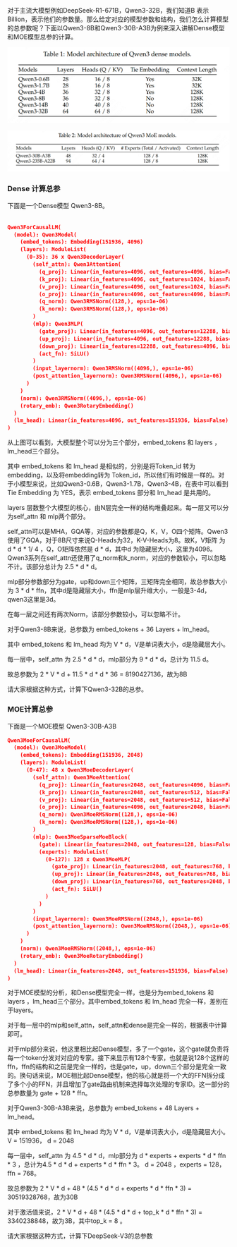 对于主流大模型例如DeepSeek-R1-671B，Qwen3-32B，我们知道B 表示 Billion，表示他们的参数量。那么给定对应的模型参数和结构，我们怎么计算模型的总参数呢？下面以Qwen3-8B和Qwen3-30B-A3B为例来深入讲解Dense模型和MOE模型总参的计算。


![alt text](./images/image.png)

![alt text](./images/image-2.png)




### Dense 计算总参
下面是一个Dense模型 Qwen3-8B。

``` json

Qwen3ForCausalLM(
  (model): Qwen3Model(
    (embed_tokens): Embedding(151936, 4096)
    (layers): ModuleList(
      (0-35): 36 x Qwen3DecoderLayer(
        (self_attn): Qwen3Attention(
          (q_proj): Linear(in_features=4096, out_features=4096, bias=False)
          (k_proj): Linear(in_features=4096, out_features=1024, bias=False)
          (v_proj): Linear(in_features=4096, out_features=1024, bias=False)
          (o_proj): Linear(in_features=4096, out_features=4096, bias=False)
          (q_norm): Qwen3RMSNorm((128,), eps=1e-06)
          (k_norm): Qwen3RMSNorm((128,), eps=1e-06)
        )
        (mlp): Qwen3MLP(
          (gate_proj): Linear(in_features=4096, out_features=12288, bias=False)
          (up_proj): Linear(in_features=4096, out_features=12288, bias=False)
          (down_proj): Linear(in_features=12288, out_features=4096, bias=False)
          (act_fn): SiLU()
        )
        (input_layernorm): Qwen3RMSNorm((4096,), eps=1e-06)
        (post_attention_layernorm): Qwen3RMSNorm((4096,), eps=1e-06)
      )
    )
    (norm): Qwen3RMSNorm((4096,), eps=1e-06)
    (rotary_emb): Qwen3RotaryEmbedding()
  )
  (lm_head): Linear(in_features=4096, out_features=151936, bias=False)
)

```


从上图可以看到，大模型整个可以分为三个部分，embed_tokens 和 layers ，lm_head三个部分。

其中 embed_tokens 和 lm_head 是相似的，分别是将Token_id 转为embedding，以及将embedding转为 Token_id，所以他们有时候是一样的。对于小模型来说，比如Qwen3-0.6B，Qwen3-1.7B，Qwen3-4B，在表中可以看到Tie Embedding 为 YES，表示 embed_tokens 部分和 lm_head 是共用的。

layers 层数整个大模型的核心，由N层完全一样的结构堆叠起来。每一层又可以分为self_attn 和 mlp两个部分。

self_attn可以是MHA，GQA等，对应的参数都是Q，K，V，O四个矩阵。Qwen3使用了GQA，对于8B尺寸来说Q-Heads为32，K-V-Heads为8。故K，V矩阵 为 d * d * 1/ 4 ，Q，O矩阵依然是 d * d，其中d 为隐藏层大小，这里为4096。Qwen3系列在self_attn还使用了q_norm和k_norm，对应的参数较小，可以忽略不计。该部分总计为 2.5 * d * d。

mlp部分参数部分为gate，up和down三个矩阵，三矩阵完全相同，故总参数大小为 3 * d * ffn，其中d是隐藏层大小，ffn是mlp层升维大小，一般是3-4d，qwen3这里是3d。

在每一层之间还有两次Norm，该部分参数较小，可以忽略不计。

对于Qwen3-8B来说，总参数为 embed_tokens + 36 Layers + lm_head。

其中 embed_tokens 和 lm_head 均为  V * d，V是单词表大小，d是隐藏层大小。

每一层中，self_attn 为 2.5 * d * d，mlp部分为 9 * d * d，总计为 11.5 d。

故总参数为 2 *  V * d + 11.5 * d * d * 36 = 8190427136，故为8B

请大家根据这种方式，计算下Qwen3-32B的总参。


### MOE计算总参

下面是一个MOE模型 Qwen3-30B-A3B

``` json
Qwen3MoeForCausalLM(
  (model): Qwen3MoeModel(
    (embed_tokens): Embedding(151936, 2048)
    (layers): ModuleList(
      (0-47): 48 x Qwen3MoeDecoderLayer(
        (self_attn): Qwen3MoeAttention(
          (q_proj): Linear(in_features=2048, out_features=4096, bias=False)
          (k_proj): Linear(in_features=2048, out_features=512, bias=False)
          (v_proj): Linear(in_features=2048, out_features=512, bias=False)
          (o_proj): Linear(in_features=4096, out_features=2048, bias=False)
          (q_norm): Qwen3MoeRMSNorm((128,), eps=1e-06)
          (k_norm): Qwen3MoeRMSNorm((128,), eps=1e-06)
        )
        (mlp): Qwen3MoeSparseMoeBlock(
          (gate): Linear(in_features=2048, out_features=128, bias=False)
          (experts): ModuleList(
            (0-127): 128 x Qwen3MoeMLP(
              (gate_proj): Linear(in_features=2048, out_features=768, bias=False)
              (up_proj): Linear(in_features=2048, out_features=768, bias=False)
              (down_proj): Linear(in_features=768, out_features=2048, bias=False)
              (act_fn): SiLU()
            )
          )
        )
        (input_layernorm): Qwen3MoeRMSNorm((2048,), eps=1e-06)
        (post_attention_layernorm): Qwen3MoeRMSNorm((2048,), eps=1e-06)
      )
    )
    (norm): Qwen3MoeRMSNorm((2048,), eps=1e-06)
    (rotary_emb): Qwen3MoeRotaryEmbedding()
  )
  (lm_head): Linear(in_features=2048, out_features=151936, bias=False)
)

``` 

对于MOE模型的分析，和Dense模型完全一样，也是分为embed_tokens 和 layers ，lm_head三个部分。其中embed_tokens 和 lm_head 完全一样，差别在于layers。

对于每一层中的mlp和self_attn，self_attn和dense是完全一样的，根据表中计算即可。

对于mlp部分来说，他这里相比起Dense模型，多了一个gate，这个gate就负责将每一个token分发对对应的专家。接下来显示有128个专家，也就是说128个这样的ffn，ffn的结构和之前是完全一样的，也是gate，up，down三个部分是完全一致的。换句话来说，MOE相比起Dense模型，他的核心就是将一个大的FFN拆分成了多个小的FFN，并且增加了gate路由机制来选择每次处理的专家ID。这一部分的总参数量为 gate + 128 * ffn。


对于Qwen3-30B-A3B来说，总参数为 embed_tokens + 48 Layers + lm_head。

其中 embed_tokens 和 lm_head 均为  V * d，V是单词表大小，d是隐藏层大小。 V = 151936， d = 2048 

每一层中，self_attn 为 4.5 * d * d，mlp部分为 d * experts + experts * d * ffn * 3 ，总计为4.5 * d * d + experts * d * ffn * 3。 d = 2048 ，experts = 128， ffn  = 768。

故总参数为 2 *  V * d + 48 * (4.5 * d * d + experts * d * ffn * 3) = 30519328768，故为30B

对于激活值来说，2 *  V * d + 48 * (4.5 * d * d + top_k * d * ffn * 3) = 3340238848，故为3B，其中top_k = 8 。

请大家根据这种方式，计算下DeepSeek-V3的总参数




